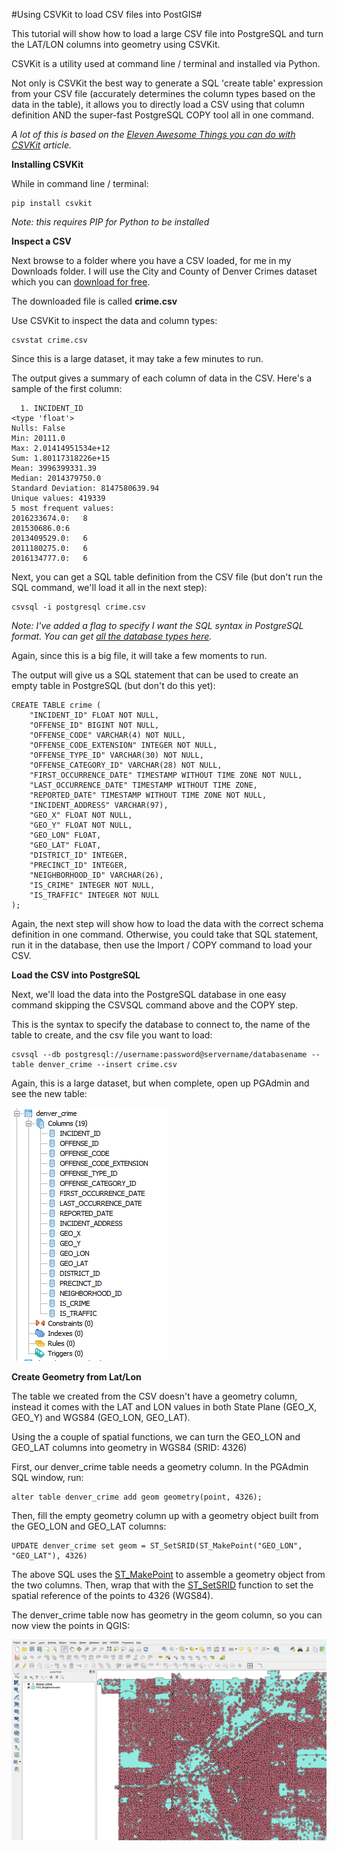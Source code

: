 #Using CSVKit to load CSV files into PostGIS#

This tutorial will show how to load a large CSV file into PostgreSQL and turn the LAT/LON columns into geometry using CSVKit.

CSVKit is a utility used at command line / terminal and installed via Python.

Not only is CSVKit the best way to generate a SQL 'create table' expression from your CSV file (accurately determines the column types based on the data in the table), it allows you to directly load a CSV using that column definition AND the super-fast PostgreSQL COPY tool all in one command.

*A lot of this is based on the [Eleven Awesome Things you can do with CSVKit](https://source.opennews.org/en-US/articles/eleven-awesome-things-you-can-do-csvkit/) article.*

**Installing CSVKit**

While in command line / terminal:

    pip install csvkit 

*Note: this requires PIP for Python to be installed*

**Inspect a CSV**

Next browse to a folder where you have a CSV loaded, for me in my Downloads folder. I will use the City and County of Denver Crimes dataset which you can [download for free](https://www.denvergov.org/opendata/dataset/city-and-county-of-denver-crime).

The downloaded file is called **crime.csv**

Use CSVKit to inspect the data and column types:

    csvstat crime.csv

Since this is a large dataset, it may take a few minutes to run.

The output gives a summary of each column of data in the CSV. Here's a sample of the first column: 

      1. INCIDENT_ID
    <type 'float'>
    Nulls: False
    Min: 20111.0
    Max: 2.01414951534e+12
    Sum: 1.80117318226e+15
    Mean: 3996399331.39
    Median: 2014379750.0
    Standard Deviation: 8147580639.94
    Unique values: 419339
    5 most frequent values:
    2016233674.0:   8
    201530686.0:6
    2013409529.0:   6
    2011180275.0:   6
    2016134777.0:   6

Next, you can get a SQL table definition from the CSV file (but don't run the SQL command, we'll load it all in the next step):

    csvsql -i postgresql crime.csv

*Note: I've added a flag to specify I want the SQL syntax in PostgreSQL format. You can get [all the database types here](http://csvkit.readthedocs.io/en/latest/scripts/csvsql.html).* 

Again, since this is a big file, it will take a few moments to run. 

The output will give us a SQL statement that can be used to create an empty table in PostgreSQL (but don't do this yet):

    CREATE TABLE crime (
	    "INCIDENT_ID" FLOAT NOT NULL,
	    "OFFENSE_ID" BIGINT NOT NULL,
	    "OFFENSE_CODE" VARCHAR(4) NOT NULL,
	    "OFFENSE_CODE_EXTENSION" INTEGER NOT NULL,
	    "OFFENSE_TYPE_ID" VARCHAR(30) NOT NULL,
	    "OFFENSE_CATEGORY_ID" VARCHAR(28) NOT NULL,
	    "FIRST_OCCURRENCE_DATE" TIMESTAMP WITHOUT TIME ZONE NOT NULL,
	    "LAST_OCCURRENCE_DATE" TIMESTAMP WITHOUT TIME ZONE,
	    "REPORTED_DATE" TIMESTAMP WITHOUT TIME ZONE NOT NULL,
	    "INCIDENT_ADDRESS" VARCHAR(97),
	    "GEO_X" FLOAT NOT NULL,
	    "GEO_Y" FLOAT NOT NULL,
	    "GEO_LON" FLOAT,
	    "GEO_LAT" FLOAT,
	    "DISTRICT_ID" INTEGER,
	    "PRECINCT_ID" INTEGER,
	    "NEIGHBORHOOD_ID" VARCHAR(26),
	    "IS_CRIME" INTEGER NOT NULL,
	    "IS_TRAFFIC" INTEGER NOT NULL
    );

Again, the next step will show how to load the data with the correct schema definition in one command. Otherwise, you could take that SQL statement, run it in the database, then use the Import / COPY command to load your CSV. 

**Load the CSV into PostgreSQL**

Next, we'll load the data into the PostgreSQL database in one easy command skipping the CSVSQL command above and the COPY step.

This is the syntax to specify the database to connect to, the name of the table to create, and the csv file you want to load: 

    csvsql --db postgresql://username:password@servername/databasename --table denver_crime --insert crime.csv

Again, this is a large dataset, but when complete, open up PGAdmin and see the new table:

![](https://raw.githubusercontent.com/dpsspatial/Images/master/denver_crime_table.PNG)

**Create Geometry from Lat/Lon**

The table we created from the CSV doesn't have a geometry column, instead it comes with the LAT and LON values in both State Plane (GEO_X, GEO_Y) and WGS84 (GEO_LON, GEO_LAT).

Using the a couple of spatial functions, we can turn the GEO_LON and GEO_LAT columns into geometry in WGS84 (SRID: 4326)

First, our denver_crime table needs a geometry column. In the PGAdmin SQL window, run:

    alter table denver_crime add geom geometry(point, 4326);

Then, fill the empty geometry column up with a geometry object built from the GEO_LON and GEO_LAT columns:

    UPDATE denver_crime set geom = ST_SetSRID(ST_MakePoint("GEO_LON", "GEO_LAT"), 4326)

The above SQL uses the [ST_MakePoint](http://postgis.net/docs/ST_MakePoint.html) to assemble a geometry object from the two columns. Then, wrap that with the [ST_SetSRID](http://postgis.net/docs/ST_SetSRID.html) function to set the spatial reference of the points to 4326 (WGS84).

The denver_crime table now has geometry in the geom column, so you can now view the points in QGIS:

![](https://github.com/dpsspatial/Images/blob/master/denver_crime_map.png?raw=true)
